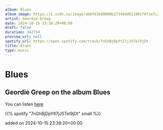 ```yaml
---
album: Blues
album_image: https://i.scdn.co/image/ab67616d0000b27349dd811901f8f1e7c20bc308
artist: Geordie Greep
date: 2024-10-15 23:38:20+00:00
draft: false
duration: 342734
preview_url: null
spotify_url: https://open.spotify.com/track/7nGhBjDpYtI7jJ5Tel9jDt
title: Blues
type: music
---
```



# Blues

## Geordie Greep on the album Blues

You can listen [here](https://open.spotify.com/track/7nGhBjDpYtI7jJ5Tel9jDt)

{{% spotify "7nGhBjDpYtI7jJ5Tel9jDt" small %}}

added on 2024-10-15 23:38:20+00:00
